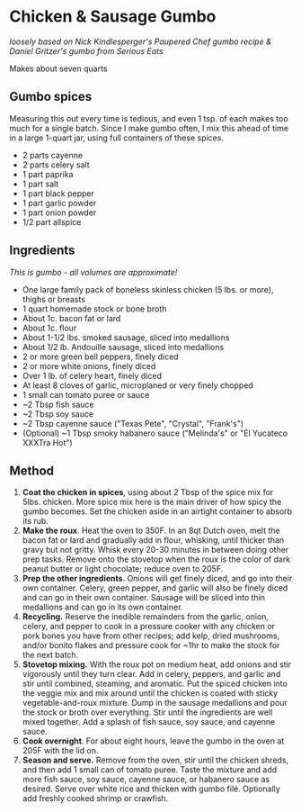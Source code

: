 # Chicken & Sausage Gumbo 
_loosely based on Nick Kindlesperger's Paupered Chef gumbo recipe & Daniel Gritzer's gumbo from Serious Eats_  

Makes about seven quarts 

## Gumbo spices 

 Measuring this out every time is tedious, and even 1 tsp. of each makes too much for a single batch. Since I make gumbo often, I mix this ahead of time in a large 1-quart jar, using full containers of these spices.

- 2 parts cayenne
- 2 parts celery salt
- 1 part paprika
- 1 part salt
- 1 part black pepper
- 1 part garlic powder
- 1 part onion powder
- 1/2 part allspice

## Ingredients 
_This is gumbo - all volumes are approximate!_

- One large family pack of boneless skinless chicken (5 lbs. or more), thighs or breasts 
- 1 quart homemade stock or bone broth 
- About 1c. bacon fat or lard
- About 1c. flour
- About 1-1/2 lbs. smoked sausage, sliced into medallions 
- About 1/2 lb. Andouille sausage, sliced into medallions
- 2 or more green bell peppers, finely diced 
- 2 or more white onions, finely diced
- Over 1 lb. of celery heart, finely diced
- At least 8 cloves of garlic, microplaned or very finely chopped 
- 1 small can tomato puree or sauce
- ~2 Tbsp fish sauce
- ~2 Tbsp soy sauce
- ~2 Tbsp cayenne sauce ("Texas Pete", "Crystal", "Frank's")
- (Optional) ~1 Tbsp smoky habanero sauce ("Melinda's" or "El Yucateco XXXTra Hot") 

## Method 

1. **Coat the chicken in spices**, using about 2 Tbsp of the spice mix for 5lbs. chicken. More spice mix here is the main driver of how spicy the gumbo becomes. Set the chicken aside in an airtight container to absorb its rub.
2. **Make the roux**. Heat the oven to 350F. In an 8qt Dutch oven, melt the bacon fat or lard and gradually add in flour, whisking, until thicker than gravy but not gritty. Whisk every 20-30 minutes in between doing other prep tasks. Remove onto the stovetop when the roux is the color of dark peanut butter or light chocolate; reduce oven to 205F.
3. **Prep the other ingredients**. Onions will get finely diced, and go into their own container. Celery, green pepper, and garlic will also be finely diced and can go in their own container. Sausage will be sliced into thin medallions and can go in its own container. 
4. **Recycling.** Reserve the inedible remainders from the garlic, onion, celery, and pepper to cook in a pressure cooker with any chicken or pork bones you have from other recipes; add kelp, dried mushrooms, and/or bonito flakes and pressure cook for ~1hr to make the stock for the next batch. 
5. **Stovetop mixing.** With the roux pot on medium heat, add onions and stir vigorously until they turn clear. Add in celery, peppers, and garlic and stir until combined, steaming, and aromatic. Put the spiced chicken into the veggie mix and mix around until the chicken is coated with sticky vegetable-and-roux mixture. Dump in the sausage medallions and pour the stock or broth over everything. Stir until the ingredients are well mixed together. Add a splash of fish sauce, soy sauce, and cayenne sauce. 
6. **Cook overnight**. For about eight hours, leave the gumbo in the oven at 205F with the lid on.
7. **Season and serve.** Remove from the oven, stir until the chicken shreds, and then add 1 small can of tomato puree. Taste the mixture and add more fish sauce, soy sauce, cayenne sauce, or habanero sauce as desired. Serve over white rice and thicken with gumbo filé. Optionally add freshly cooked shrimp or crawfish. 
